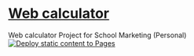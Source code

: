 # [Web calculator](https://visnowden.github.io/web_calculator)
Web calculator Project for School Marketing (Personal)
[![Deploy static content to Pages](https://github.com/Hacker-Bug-Hunter/web_calculator/actions/workflows/static.yml/badge.svg)](https://github.com/Hacker-Bug-Hunter/web_calculator/actions/workflows/static.yml)

